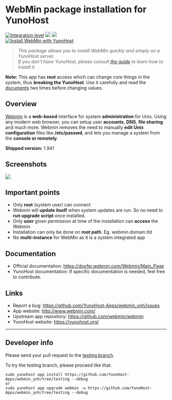 # WebMin package installation for YunoHost

[![Integration level](https://dash.yunohost.org/integration/webmin.svg)](https://dash.yunohost.org/appci/app/webmin) ![](https://ci-apps.yunohost.org/ci/badges/webmin.status.svg) ![](https://ci-apps.yunohost.org/ci/badges/webmin.maintain.svg)  
[![Install WebMin with YunoHost](https://install-app.yunohost.org/install-with-yunohost.png)](https://install-app.yunohost.org/?app=webmin)

> *This package allows you to install WebMin quickly and simply on a YunoHost server.  
If you don't have YunoHost, please consult [the guide](https://yunohost.org/#/install) to learn how to install it.*

**Note:** This app has **root** access which can change core things in the system, thus **breaking the YunoHost**. Use it carefully and read the [documents](https://doxfer.webmin.com/Webmin/Main_Page) two times before changing values.

## Overview
[Webmin](http://www.webmin.com/index.html) is a **web-based** interface for system **administration** for Unix. Using any modern web browser, you can setup user **accounts**, **DNS**, **file sharing** and much more. Webmin removes the need to manually **edit Unix configuration** files like **/etc/passwd**, and lets you manage a system from the **console or remotely**. 

**Shipped version:** 1.941

## Screenshots

![](https://upload.wikimedia.org/wikipedia/commons/7/71/Webmin_Dashboard.gif)

## Important points
- Only **root** (system user) can connect 
- Webmin will **update itself** when system updates are run. So no need to **run upgrade script** once installed.
- Only **user** given permission at time of the installation can **access** the Webmin 
- Installation can only be done on **root path**. Eg. webmin.domain.tld 
- No **multi-instance** for WebMin as it is a system integrated app 

## Documentation

 * Official documentation: https://doxfer.webmin.com/Webmin/Main_Page
 * YunoHost documentation: If specific documentation is needed, feel free to contribute.

## Links

 * Report a bug: https://github.com/YunoHost-Apps/webmin_ynh/issues
 * App website: http://www.webmin.com/
 * Upstream app repository: https://github.com/webmin/webmin
 * YunoHost website: https://yunohost.org/

---

Developer info
----------------

Please send your pull request to the [testing branch](https://github.com/YunoHost-Apps/webmin_ynh/tree/testing).

To try the testing branch, please proceed like that.
```
sudo yunohost app install https://github.com/YunoHost-Apps/webmin_ynh/tree/testing --debug
or
sudo yunohost app upgrade webmin -u https://github.com/YunoHost-Apps/webmin_ynh/tree/testing --debug
```
